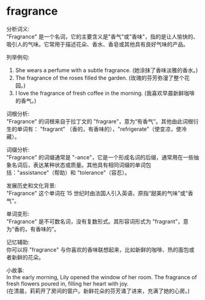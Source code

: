 # fragrance

分析词义:  
"Fragrance" 是一个名词，它的主要含义是"香气"或"香味"，指的是让人愉快的、吸引人的气味。它常用于描述花朵、香水、香皂或其他具有良好气味的产品。

  

列举例句:

  

1.  She wears a perfume with a subtle fragrance. (她涂抹了香味淡雅的香水。)
2.  The fragrance of the roses filled the garden. (玫瑰的芬芳弥漫了整个花园。)
3.  I love the fragrance of fresh coffee in the morning. (我喜欢早晨新鲜咖啡的香气。)

  

词根分析:  
"Fragrance" 的词根来自于拉丁文的 "fragrare"，意为“有香气”。其他由此词根衍生的单词有： "fragrant" （香的，有香味的），"refrigerate"（使变凉，使冷藏）。

  

词缀分析:  
"Fragrance" 的词缀通常是 "-ance"，它是一个形成名词的后缀，通常用在一些抽象名词后，表达某种状态或质量。其他具有相同词缀的单词包括："assistance"（帮助）和 "tolerance"（容忍）。

  

发展历史和文化背景:  
"Fragrance" 这个单词在 15 世纪时由法国人引入英语，原指“甜美的气味”或“香气”。

  

单词变形:  
"Fragrance" 是不可数名词，没有复数形式。其形容词形式为 "fragrant"，意为“香的，有香味的”。

  

记忆辅助:  
你可以将 "fragrance" 与你喜欢的香味联想起来，比如新鲜的咖啡、热的面包或者新鲜的花朵。

  

小故事:  
In the early morning, Lily opened the window of her room. The fragrance of fresh flowers poured in, filling her heart with joy.  
(在清晨，莉莉开了房间的窗户。新鲜花朵的芬芳涌了进来，充满了她的心房。)

